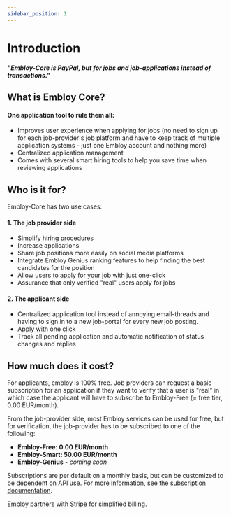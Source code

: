 ```yaml
---
sidebar_position: 1
---
```


# Introduction

___"Embloy-Core is PayPal, but for jobs and job-applications instead of transactions."___

## What is Embloy Core?

#### One application tool to rule them all:

- Improves user experience when applying for jobs (no need to sign up for each job-provider's job platform and have to keep track of multiple application systems - just one Embloy account and nothing more)
- Centralized application management
- Comes with several smart hiring tools to help you save time when reviewing applications

## Who is it for?

Embloy-Core has two use cases:

#### 1. The job provider side

- Simplify hiring procedures
- Increase applications
- Share job positions more easily on social media platforms
- Integrate Embloy Genius ranking features to help finding the best candidates for the position
- Allow users to apply for your job with just one-click 
- Assurance that only verified "real" users apply for jobs

#### 2. The applicant side

- Centralized application tool instead of annoying email-threads and having to sign in to a new job-portal for every new job posting.
- Apply with one click
- Track all pending application and automatic notification of status changes and replies

## How much does it cost?

For applicants, embloy is 100% free. Job providers can request a basic subscription for an application if they want to verify that a user is "real" in which case the applicant will have to subscribe to Embloy-Free (= free tier, 0.00 EUR/month).

From the job-provider side, most Embloy services can be used for free, but for verification, the job-provider has to be subscribed to one of the following:

- **Embloy-Free: 0.00 EUR/month**
- **Embloy-Smart: 50.00 EUR/month**
- **Embloy-Genius** - _coming soon_

Subscriptions are per default on a monthly basis, but can be customized to be dependent on API use. For more information, see the [subscription documentation](https://developer.embloy.com/docs/category/subscriptions). 

Embloy partners with Stripe for simplified billing.
